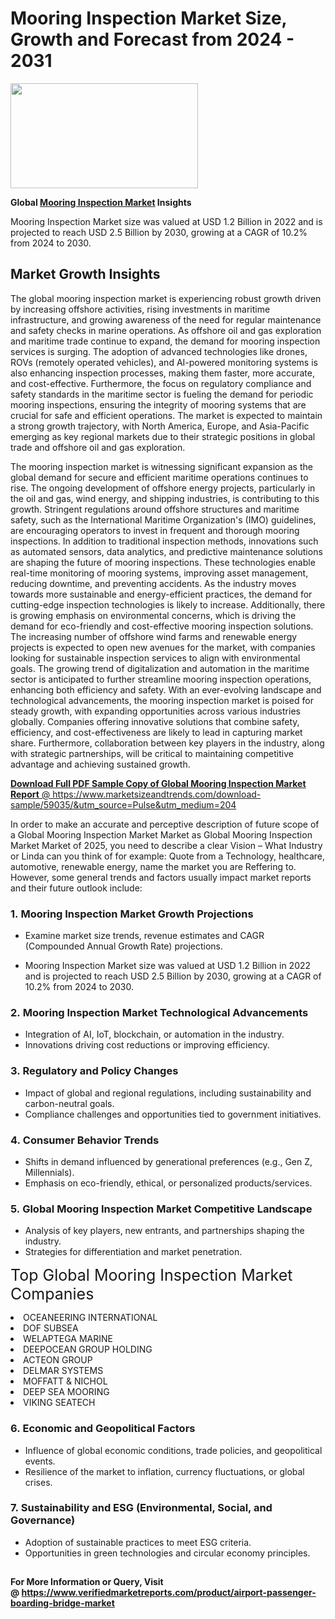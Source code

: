 <H1>Mooring Inspection Market Size, Growth and Forecast from 2024 - 2031</H1><img class="aligncenter size-medium wp-image-584254" src="https://thirdeyenews.in/wp-content/uploads/2024/09/Global-Market-Research-300x168.jpeg" alt="" width="300" height="168" /><p><strong>Global&nbsp;<a href="https://www.marketsizeandtrends.com/download-sample/59035/&amp;utm_source=Pulse&amp;utm_medium=204">Mooring Inspection Market</a> Insights</strong></p><p>Mooring Inspection Market size was valued at USD 1.2 Billion in 2022 and is projected to reach USD 2.5 Billion by 2030, growing at a CAGR of 10.2% from 2024 to 2030.</p><p><h2>Market Growth Insights</h2> <p>The global mooring inspection market is experiencing robust growth driven by increasing offshore activities, rising investments in maritime infrastructure, and growing awareness of the need for regular maintenance and safety checks in marine operations. As offshore oil and gas exploration and maritime trade continue to expand, the demand for mooring inspection services is surging. The adoption of advanced technologies like drones, ROVs (remotely operated vehicles), and AI-powered monitoring systems is also enhancing inspection processes, making them faster, more accurate, and cost-effective. Furthermore, the focus on regulatory compliance and safety standards in the maritime sector is fueling the demand for periodic mooring inspections, ensuring the integrity of mooring systems that are crucial for safe and efficient operations. The market is expected to maintain a strong growth trajectory, with North America, Europe, and Asia-Pacific emerging as key regional markets due to their strategic positions in global trade and offshore oil and gas exploration.</p> <p><a href="sample-download-link"></a></p> <p>The mooring inspection market is witnessing significant expansion as the global demand for secure and efficient maritime operations continues to rise. The ongoing development of offshore energy projects, particularly in the oil and gas, wind energy, and shipping industries, is contributing to this growth. Stringent regulations around offshore structures and maritime safety, such as the International Maritime Organization's (IMO) guidelines, are encouraging operators to invest in frequent and thorough mooring inspections. In addition to traditional inspection methods, innovations such as automated sensors, data analytics, and predictive maintenance solutions are shaping the future of mooring inspections. These technologies enable real-time monitoring of mooring systems, improving asset management, reducing downtime, and preventing accidents. As the industry moves towards more sustainable and energy-efficient practices, the demand for cutting-edge inspection technologies is likely to increase. Additionally, there is growing emphasis on environmental concerns, which is driving the demand for eco-friendly and cost-effective mooring inspection solutions. The increasing number of offshore wind farms and renewable energy projects is expected to open new avenues for the market, with companies looking for sustainable inspection services to align with environmental goals. The growing trend of digitalization and automation in the maritime sector is anticipated to further streamline mooring inspection operations, enhancing both efficiency and safety. With an ever-evolving landscape and technological advancements, the mooring inspection market is poised for steady growth, with expanding opportunities across various industries globally. Companies offering innovative solutions that combine safety, efficiency, and cost-effectiveness are likely to lead in capturing market share. Furthermore, collaboration between key players in the industry, along with strategic partnerships, will be critical to maintaining competitive advantage and achieving sustained growth. <p><a href="more-info-link"></p><p><span class=""><strong>Download Full PDF Sample Copy of Global Mooring Inspection Market Report</strong> @ <a href="https://www.marketsizeandtrends.com/download-sample/59035/&amp;utm_source=Pulse&amp;utm_medium=204" target="_blank">https://www.marketsizeandtrends.com/download-sample/59035/&amp;utm_source=Pulse&amp;utm_medium=204</a></span></p><p>In order to make an accurate and perceptive description of future scope of a Global&nbsp;Mooring Inspection Market Market as Global&nbsp;Mooring Inspection Market Market of 2025, you need to describe a clear Vision &ndash; What Industry or Linda can you think of for example: Quote from a Technology, healthcare, automotive, renewable energy, name the market you are Reffering to. However, some general trends and factors usually impact market reports and their future outlook include:</p><h3>1.&nbsp;<strong>Mooring Inspection Market Growth Projections</strong></h3><ul><li>Examine market size trends, revenue estimates and CAGR (Compounded Annual Growth Rate) projections.</li><li><p>Mooring Inspection Market size was valued at USD 1.2 Billion in 2022 and is projected to reach USD 2.5 Billion by 2030, growing at a CAGR of 10.2% from 2024 to 2030.</p></li></ul><h3>2.&nbsp;<strong>Mooring Inspection Market Technological Advancements</strong></h3><ul><li>Integration of AI, IoT, blockchain, or automation in the industry.</li><li>Innovations driving cost reductions or improving efficiency.</li></ul><h3>3.&nbsp;<strong>Regulatory and Policy Changes</strong></h3><ul><li>Impact of global and regional regulations, including sustainability and carbon-neutral goals.</li><li>Compliance challenges and opportunities tied to government initiatives.</li></ul><h3>4.&nbsp;<strong>Consumer Behavior Trends</strong></h3><ul><li>Shifts in demand influenced by generational preferences (e.g., Gen Z, Millennials).</li><li>Emphasis on eco-friendly, ethical, or personalized products/services.</li></ul><h3>5.&nbsp;<strong>Global Mooring Inspection Market Competitive Landscape</strong></h3><ul><li>Analysis of key players, new entrants, and partnerships shaping the industry.</li><li>Strategies for differentiation and market penetration.</li></ul><p data-pm-slice="1 1 []"><span style="color: inherit; font-family: inherit; font-size: 25px;">Top Global Mooring Inspection Market Companies</span></p><div class="" data-test-id=""><p><li>OCEANEERING INTERNATIONAL</li><li> DOF SUBSEA</li><li> WELAPTEGA MARINE</li><li> DEEPOCEAN GROUP HOLDING</li><li> ACTEON GROUP</li><li> DELMAR SYSTEMS</li><li> MOFFATT & NICHOL</li><li> DEEP SEA MOORING</li><li> VIKING SEATECH</li></p></div><h3>6.&nbsp;<strong>Economic and Geopolitical Factors</strong></h3><ul><li>Influence of global economic conditions, trade policies, and geopolitical events.</li><li>Resilience of the market to inflation, currency fluctuations, or global crises.</li></ul><h3>7.&nbsp;<strong>Sustainability and ESG (Environmental, Social, and Governance)</strong></h3><ul><li>Adoption of sustainable practices to meet ESG criteria.</li><li>Opportunities in green technologies and circular economy principles.</li></ul><h2><strong style="font-size: 14px;">For More Information or Query, Visit @&nbsp;</strong><a style="background-color: #ffffff; font-size: 14px;" href="https://www.marketsizeandtrends.com/report/mooring-inspection-market/" target="_blank">https://www.verifiedmarketreports.com/product/airport-passenger-boarding-bridge-market</a></h2>
